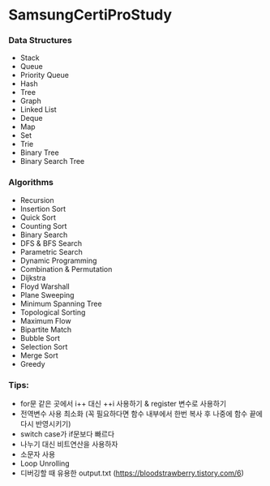 # SamsungCertiProStudy

### Data Structures
- Stack
- Queue
- Priority Queue
- Hash
- Tree
- Graph
- Linked List
- Deque
- Map
- Set
- Trie
- Binary Tree
- Binary Search Tree

### Algorithms
- Recursion
- Insertion Sort
- Quick Sort
- Counting Sort
- Binary Search
- DFS & BFS Search
- Parametric Search
- Dynamic Programming
- Combination & Permutation
- Dijkstra
- Floyd Warshall
- Plane Sweeping
- Minimum Spanning Tree
- Topological Sorting
- Maximum Flow
- Bipartite Match
- Bubble Sort
- Selection Sort
- Merge Sort
- Greedy

### Tips:
- for문 같은 곳에서 i++ 대신 ++i 사용하기 & register 변수로 사용하기
- 전역변수 사용 최소화 (꼭 필요하다면 함수 내부에서 한번 복사 후 나중에 함수 끝에 다시 반영시키기)
- switch case가 if문보다 빠르다
- 나누기 대신 비트연산을 사용하자
- 소문자 사용
- Loop Unrolling
- 디버깅할 때 유용한 output.txt (https://bloodstrawberry.tistory.com/6)
